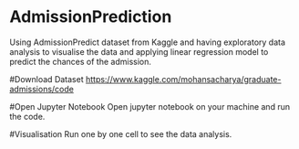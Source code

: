 # AdmissionPrediction
Using AdmissionPredict dataset from Kaggle and having exploratory data analysis to visualise the data and applying linear regression model to predict the chances of the admission. 

#Download Dataset
https://www.kaggle.com/mohansacharya/graduate-admissions/code

#Open Jupyter Notebook
Open jupyter notebook on your machine and run the code.

#Visualisation
Run one by one cell to see the data analysis.
